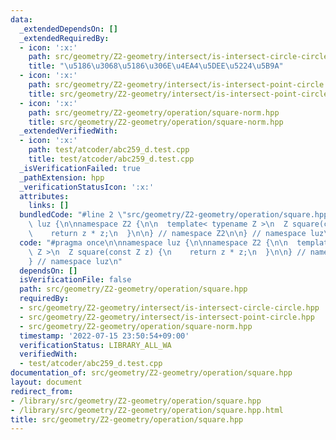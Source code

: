 ```yaml
---
data:
  _extendedDependsOn: []
  _extendedRequiredBy:
  - icon: ':x:'
    path: src/geometry/Z2-geometry/intersect/is-intersect-circle-circle.hpp
    title: "\u5186\u3068\u5186\u306E\u4EA4\u5DEE\u5224\u5B9A"
  - icon: ':x:'
    path: src/geometry/Z2-geometry/intersect/is-intersect-point-circle.hpp
    title: src/geometry/Z2-geometry/intersect/is-intersect-point-circle.hpp
  - icon: ':x:'
    path: src/geometry/Z2-geometry/operation/square-norm.hpp
    title: src/geometry/Z2-geometry/operation/square-norm.hpp
  _extendedVerifiedWith:
  - icon: ':x:'
    path: test/atcoder/abc259_d.test.cpp
    title: test/atcoder/abc259_d.test.cpp
  _isVerificationFailed: true
  _pathExtension: hpp
  _verificationStatusIcon: ':x:'
  attributes:
    links: []
  bundledCode: "#line 2 \"src/geometry/Z2-geometry/operation/square.hpp\"\n\nnamespace\
    \ luz {\n\nnamespace Z2 {\n\n  template< typename Z >\n  Z square(const Z z) {\n\
    \    return z * z;\n  }\n\n} // namespace Z2\n\n} // namespace luz\n"
  code: "#pragma once\n\nnamespace luz {\n\nnamespace Z2 {\n\n  template< typename\
    \ Z >\n  Z square(const Z z) {\n    return z * z;\n  }\n\n} // namespace Z2\n\n\
    } // namespace luz\n"
  dependsOn: []
  isVerificationFile: false
  path: src/geometry/Z2-geometry/operation/square.hpp
  requiredBy:
  - src/geometry/Z2-geometry/intersect/is-intersect-circle-circle.hpp
  - src/geometry/Z2-geometry/intersect/is-intersect-point-circle.hpp
  - src/geometry/Z2-geometry/operation/square-norm.hpp
  timestamp: '2022-07-15 23:50:54+09:00'
  verificationStatus: LIBRARY_ALL_WA
  verifiedWith:
  - test/atcoder/abc259_d.test.cpp
documentation_of: src/geometry/Z2-geometry/operation/square.hpp
layout: document
redirect_from:
- /library/src/geometry/Z2-geometry/operation/square.hpp
- /library/src/geometry/Z2-geometry/operation/square.hpp.html
title: src/geometry/Z2-geometry/operation/square.hpp
---
```

